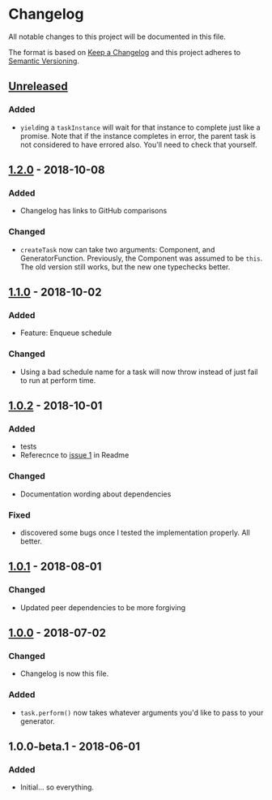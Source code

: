 # Changelog
All notable changes to this project will be documented in this file.

The format is based on [Keep a Changelog](http://keepachangelog.com/en/1.0.0/)
and this project adheres to [Semantic Versioning](http://semver.org/spec/v2.0.0.html).

## [Unreleased]
[Unreleased]: https://github.com/happycollision/angular-concurrency/compare/v1.2.0...HEAD
### Added
- `yield`ing a `taskInstance` will wait for that instance to complete just like a promise. Note that if the instance completes in error, the parent task is not considered to have errored also. You'll need to check that yourself.

## [1.2.0] - 2018-10-08
### Added
- Changelog has links to GitHub comparisons

### Changed
- `createTask` now can take two arguments: Component, and GeneratorFunction. Previously, the Component was assumed to be `this`. The old version still works, but the new one typechecks better.

[1.2.0]: https://github.com/happycollision/angular-concurrency/compare/v1.1.0...v1.2.0

## [1.1.0] - 2018-10-02
### Added
- Feature: Enqueue schedule
### Changed
- Using a bad schedule name for a task will now throw instead of just fail to run at perform time.

[1.1.0]: https://github.com/happycollision/angular-concurrency/compare/v1.0.2...v1.1.0

## [1.0.2] - 2018-10-01
### Added
- tests
- Referecnce to [issue 1](https://github.com/happycollision/angular-concurrency/issues/1) in Readme
### Changed
- Documentation wording about dependencies
### Fixed
- discovered some bugs once I tested the implementation properly. All better.

[1.0.2]: https://github.com/happycollision/angular-concurrency/compare/v1.0.1...v1.0.2

## [1.0.1] - 2018-08-01
### Changed
- Updated peer dependencies to be more forgiving

[1.0.1]: https://github.com/happycollision/angular-concurrency/compare/v1.0.0...v1.0.1

## [1.0.0] - 2018-07-02
### Changed
- Changelog is now this file.

### Added
- `task.perform()` now takes whatever arguments you'd like to pass to your generator.

[1.0.0]: https://github.com/happycollision/angular-concurrency/compare/v1.0.0-beta.1...v1.0.0

## 1.0.0-beta.1 - 2018-06-01
### Added
- Initial... so everything.
